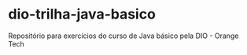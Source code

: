 # dio-trilha-java-basico
Repositório para exercícios do curso de Java básico pela DIO - Orange Tech
